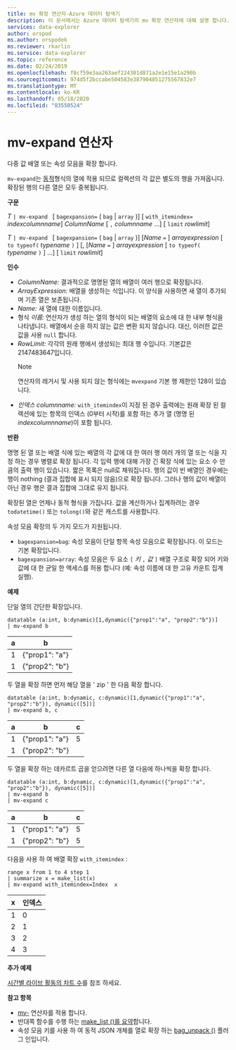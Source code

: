 ```yaml
---
title: mv 확장 연산자-Azure 데이터 탐색기
description: 이 문서에서는 Azure 데이터 탐색기의 mv 확장 연산자에 대해 설명 합니다.
services: data-explorer
author: orspod
ms.author: orspodek
ms.reviewer: rkarlin
ms.service: data-explorer
ms.topic: reference
ms.date: 02/24/2019
ms.openlocfilehash: f8cf59e3aa263aef224301d871a2e1e15e1a290b
ms.sourcegitcommit: 974d5f2bccabe504583e387904851275567832e7
ms.translationtype: MT
ms.contentlocale: ko-KR
ms.lasthandoff: 05/18/2020
ms.locfileid: "83550524"
---
```

# <a name="mv-expand-operator"></a>mv-expand 연산자

다중 값 배열 또는 속성 모음을 확장 합니다.

`mv-expand`는 [동적](./scalar-data-types/dynamic.md)형식의 열에 적용 되므로 컬렉션의 각 값은 별도의 행을 가져옵니다. 확장된 행의 다른 열은 모두 중복됩니다. 

**구문**

*T* `| mv-expand ` [ `bagexpansion=` ( `bag`  |  `array` )] [ `with_itemindex=` *indexcolumnname*] *ColumnName* [ `,` *columnname* ...] [ `limit` *rowlimit*]

*T* `| mv-expand ` [ `bagexpansion=` ( `bag`  |  `array` )] [*Name* `=` ] *arrayexpression* [ `to typeof(` *typename* `)` ] [, [*Name* `=` ] *arrayexpression* [ `to typeof(` *typename* `)` ] ...] [ `limit` *rowlimit*]

**인수**

* *ColumnName:* 결과적으로 명명된 열의 배열이 여러 행으로 확장됩니다. 
* *ArrayExpression:* 배열을 생성하는 식입니다. 이 양식을 사용하면 새 열이 추가되며 기존 열은 보존됩니다.
* *Name:* 새 열에 대한 이름입니다.
* 형식 *이름:* 연산자가 생성 하는 열의 형식이 되는 배열의 요소에 대 한 내부 형식을 나타냅니다. 배열에서 순응 하지 않는 값은 변환 되지 않습니다. 대신, 이러한 값은 값을 사용 `null` 합니다.
* *RowLimit:* 각각의 원래 행에서 생성되는 최대 행 수입니다. 기본값은 2147483647입니다. 
  > [!Note] 
  > 연산자의 레거시 및 사용 되지 않는 형식에는 `mvexpand` 기본 행 제한인 128이 있습니다.
* *인덱스 columnname:* `with_itemindex`이 지정 된 경우 출력에는 원래 확장 된 컬렉션에 있는 항목의 인덱스 (0부터 시작)를 포함 하는 추가 열 (명명 된 *indexcolumnname*)이 포함 됩니다. 

**반환**

명명 된 열 또는 배열 식에 있는 배열의 각 값에 대 한 여러 행
여러 개의 열 또는 식을 지정 하는 경우 병렬로 확장 됩니다. 각 입력 행에 대해 가장 긴 확장 식에 있는 요소 수 만큼의 출력 행이 있습니다. 짧은 목록은 null로 채워집니다. 행의 값이 빈 배열인 경우에는 행이 nothing (결과 집합에 표시 되지 않음)으로 확장 됩니다. 그러나 행의 값이 배열이 아닌 경우 행은 결과 집합에 그대로 유지 됩니다. 

확장된 열은 언제나 동적 형식을 가집니다. 값을 계산하거나 집계하려는 경우 `todatetime()` 또는 `tolong()`와 같은 캐스트를 사용합니다.

속성 모음 확장의 두 가지 모드가 지원됩니다.
* `bagexpansion=bag`: 속성 모음이 단일 항목 속성 모음으로 확장됩니다. 이 모드는 기본 확장입니다.
* `bagexpansion=array`: 속성 모음은 두 요소 `[` *키* `,` *값* `]` 배열 구조로 확장 되어 키와 값에 대 한 균일 한 액세스를 허용 합니다 (예: 속성 이름에 대 한 고유 카운트 집계 실행). 

**예제**

단일 열의 간단한 확장입니다.

<!-- csl: https://help.kusto.windows.net:443/Samples -->
 ```kusto
datatable (a:int, b:dynamic)[1,dynamic({"prop1":"a", "prop2":"b"})]
| mv-expand b 
```

|a|b|
|---|---|
|1|{"prop1": "a"}|
|1|{"prop2": "b"}|

두 열을 확장 하면 먼저 해당 열을 ' zip ' 한 다음 확장 합니다.

<!-- csl: https://help.kusto.windows.net:443/Samples -->
```kusto
datatable (a:int, b:dynamic, c:dynamic)[1,dynamic({"prop1":"a", "prop2":"b"}), dynamic([5])]
| mv-expand b, c 
```

|a|b|c|
|---|---|---|
|1|{"prop1": "a"}|5|
|1|{"prop2": "b"}||

두 열을 확장 하는 데카르트 곱을 얻으려면 다른 열 다음에 하나씩을 확장 합니다.

<!-- csl: https://help.kusto.windows.net:443/Samples -->
```kusto
datatable (a:int, b:dynamic, c:dynamic)[1,dynamic({"prop1":"a", "prop2":"b"}), dynamic([5])]
| mv-expand b 
| mv-expand c
```

|a|b|c|
|---|---|---|
|1|{"prop1": "a"}|5|
|1|{"prop2": "b"}|5|


다음을 사용 하 여 배열 확장 `with_itemindex` :

<!-- csl: https://help.kusto.windows.net:443/Samples -->
```kusto
range x from 1 to 4 step 1 
| summarize x = make_list(x) 
| mv-expand with_itemindex=Index  x 
```

|x|인덱스|
|---|---|
|1|0|
|2|1|
|3|2|
|4|3|


**추가 예제**

[시간별 라이브 활동의 차트 수](./samples.md#concurrent-activities)를 참조 하세요.

**참고 항목**

- [mv-](./mv-applyoperator.md) 연산자를 적용 합니다.
- 반대쪽 함수를 수행 하는 [make_list ()를 요약](makelist-aggfunction.md)합니다.
- 속성 모음 키를 사용 하 여 동적 JSON 개체를 열로 확장 하는 [bag_unpack ()](bag-unpackplugin.md) 플러그 인입니다.
